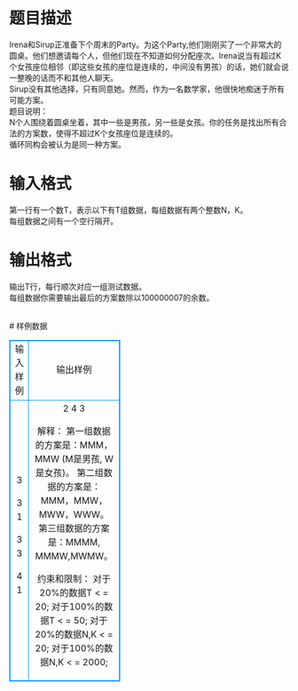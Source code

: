 # 

 
 # 题目描述 
<p>
Irena和Sirup正准备下个周末的Party。为这个Party,他们刚刚买了一个非常大的圆桌。他们想邀请每个人，但他们现在不知道如何分配座次。Irena说当有超过K个女孩座位相邻（即这些女孩的座位是连续的，中间没有男孩）的话，她们就会说一整晚的话而不和其他人聊天。<br>Sirup没有其他选择，只有同意她。然而，作为一名数学家，他很快地痴迷于所有可能方案。<br>题目说明：<br>N个人围绕着圆桌坐着，其中一些是男孩，另一些是女孩。你的任务是找出所有合法的方案数，使得不超过K个女孩座位是连续的。<br>循环同构会被认为是同一种方案。<br></p> 

 
 # 输入格式 
<p>
第一行有一个数T，表示以下有T组数据，每组数据有两个整数N，K。<br>每组数据之间有一个空行隔开。<br></p> 

 
 # 输出格式 
<p>
输出T行，每行顺次对应一组测试数据。<br>每组数据你需要输出最后的方案数除以100000007的余数。<br><br></p> 
# 样例数据
<style>
        table,table tr th, table tr td { border:1px solid #0094ff; }
        table { width: 200px; min-height: 25px; line-height: 25px; text-align: center; border-collapse: collapse;}   
    </style>
<table>
	<tr>
		<td>输入样例</td>
		<td>输出样例</td>
	</tr>
<tr><td>3

3 1

3 3

4 1


</td><td>2
4
3

解释：
第一组数据的方案是：MMM，MMW (M是男孩, W是女孩)。
第二组数据的方案是：MMM，MMW，MWW，WWW。
第三组数据的方案是：MMMM, MMMW,MWMW。

约束和限制：
对于20%的数据T < = 20;
对于100%的数据T < = 50;
对于20%的数据N,K < = 20;
对于100%的数据N,K < = 2000;</td></tr></table>
